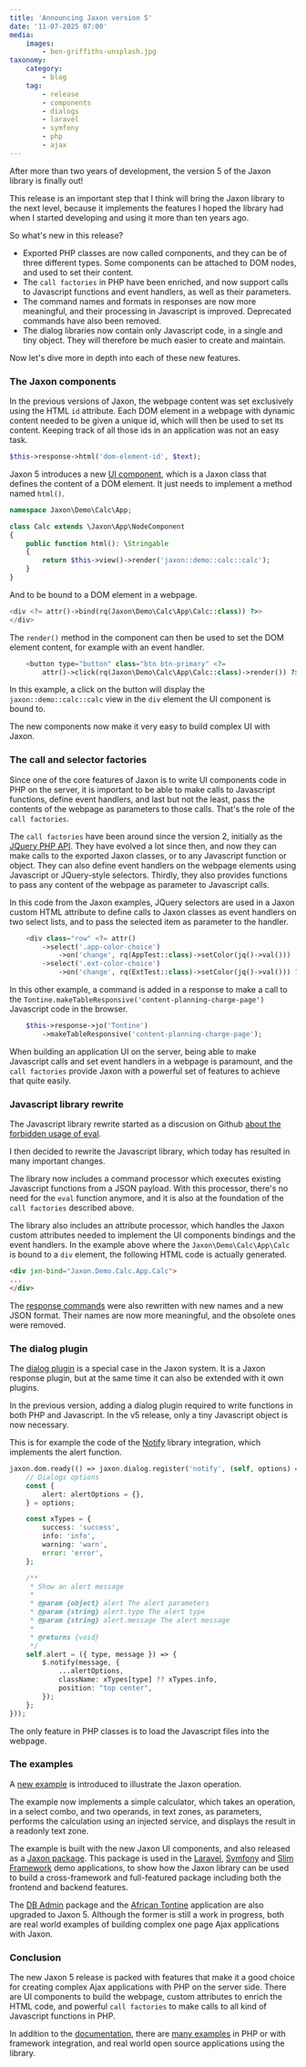 ```yaml
---
title: 'Announcing Jaxon version 5'
date: '11-07-2025 07:00'
media:
    images:
        - ben-griffiths-unsplash.jpg
taxonomy:
    category:
        - blog
    tag:
        - release
        - components
        - dialogs
        - laravel
        - symfony
        - php
        - ajax
---
```


After more than two years of development, the version 5 of the Jaxon library is finally out!

This release is an important step that I think will bring the Jaxon library to the next level, because it implements the features I hoped the library had when I started developing and using it more than ten years ago.

So what's new in this release?

- Exported PHP classes are now called components, and they can be of three different types. Some components can be attached to DOM nodes, and used to set their content.
- The `call factories` in PHP have been enriched, and now support calls to Javascript functions and event handlers, as well as their parameters.
- The command names and formats in responses are now more meaningful, and their processing in Javascript is improved. Deprecated commands have also been removed.
- The dialog libraries now contain only Javascript code, in a single and tiny object. They will therefore be much easier to create and maintain.

Now let's dive more in depth into each of these new features.

### The Jaxon components

In the previous versions of Jaxon, the webpage content was set exclusively using the HTML `id` attribute.
Each DOM element in a webpage with dynamic content needed to be given a unique id, which will then be used to set its content. Keeping track of all those ids in an application was not an easy task.

```php
$this->response->html('dom-element-id', $text);
```

Jaxon 5 introduces a new [UI component](../../../../docs/v5x/components/node-components.html), which is a Jaxon class that defines the content of a DOM element.
It just needs to implement a method named `html()`.

```php
namespace Jaxon\Demo\Calc\App;

class Calc extends \Jaxon\App\NodeComponent
{
    public function html(): \Stringable
    {
        return $this->view()->render('jaxon::demo::calc::calc');
    }
}
```

And to be bound to a DOM element in a webpage.

```php
<div <?= attr()->bind(rq(Jaxon\Demo\Calc\App\Calc::class)) ?>>
</div>
```

The `render()` method in the component can then be used to set the DOM element content, for example with an event handler.

```php
    <button type="button" class="btn btn-primary" <?=
        attr()->click(rq(Jaxon\Demo\Calc\App\Calc::class)->render()) ?>>Clear</button>
```

In this example, a click on the button will display the `jaxon::demo::calc::calc` view in the `div` element the UI component is bound to.

The new components now make it very easy to build complex UI with Jaxon.

### The call and selector factories

Since one of the core features of Jaxon is to write UI components code in PHP on the server, it is important to be able to make calls to Javascript functions, define event handlers, and last but not the least, pass the contents of the webpage as parameters to those calls.
That's the role of the `call factories`.

The `call factories` have been around since the version 2, initially as the [JQuery PHP API](../../../../docs/v2x/advanced/jquery.html).
They have evolved a lot since then, and now they can make calls to the exported Jaxon classes, or to any Javascript function or object.
They can also define event handlers on the webpage elements using Javascript or JQuery-style selectors.
Thirdly, they also provides functions to pass any content of the webpage as parameter to Javascript calls.

In this code from the Jaxon examples, JQuery selectors are used in a Jaxon custom HTML attribute to define calls to Jaxon classes as event handlers on two select lists, and to pass the selected item as parameter to the handler.

```php
    <div class="row" <?= attr()
        ->select('.app-color-choice')
            ->on('change', rq(AppTest::class)->setColor(jq()->val()))
        ->select('.ext-color-choice')
            ->on('change', rq(ExtTest::class)->setColor(jq()->val())) ?>>
```

In this other example, a command is added in a response to make a call to the `Tontine.makeTableResponsive('content-planning-charge-page')` Javascript code in the browser.

```php
    $this->response->jo('Tontine')
        ->makeTableResponsive('content-planning-charge-page');
```

When building an application UI on the server, being able to make Javascript calls and set event handlers in a webpage is paramount, and the `call factories` provide Jaxon with a powerful set of features to achieve that quite easily.

### Javascript library rewrite

The Javascript library rewrite started as a discusion on Github [about the forbidden usage of eval](https://github.com/jaxon-php/jaxon-js/issues/21).

I then decided to rewrite the Javascript library, which today has resulted in many important changes.

The library now includes a command processor which executes existing Javascript functions from a JSON payload. With this processor, there's no need for the `eval` function anymore, and it is also at the foundation of the `call factories` described above.

The library also includes an attribute processor, which handles the Jaxon custom attributes needed to implement the UI components bindings and the event handlers.
In the example above where the `Jaxon\Demo\Calc\App\Calc` is bound to a `div` element, the following HTML code is actually generated.

```html
<div jxn-bind="Jaxon.Demo.Calc.App.Calc">
...
</div>
```

The [response commands](../../../../docs/v5x/features/responses.html) were also rewritten with new names and a new JSON format. Their names are now more meaningful, and the obsolete ones were removed.

### The dialog plugin

The [dialog plugin](../../../../docs/v5x/ui-features/dialogs.html) is a special case in the Jaxon system. It is a Jaxon response plugin, but at the same time it can also be extended with it own plugins.

In the previous version, adding a dialog plugin required to write functions in both PHP and Javascript.
In the v5 release, only a tiny Javascript object is now necessary.

This is for example the code of the [Notify](https://notifyjs.jpillora.com/) library integration, which implements the alert function.

```php
jaxon.dom.ready(() => jaxon.dialog.register('notify', (self, options) => {
    // Dialogs options
    const {
        alert: alertOptions = {},
    } = options;

    const xTypes = {
        success: 'success',
        info: 'info',
        warning: 'warn',
        error: 'error',
    };

    /**
     * Show an alert message
     *
     * @param {object} alert The alert parameters
     * @param {string} alert.type The alert type
     * @param {string} alert.message The alert message
     *
     * @returns {void}
     */
    self.alert = ({ type, message }) => {
        $.notify(message, {
            ...alertOptions,
            className: xTypes[type] ?? xTypes.info,
            position: "top center",
        });
    };
}));
```

The only feature in PHP classes is to load the Javascript files into the webpage.

### The examples

A [new example](../../../../docs/v5x/about/example.html) is introduced to illustrate the Jaxon operation.

The example now implements a simple calculator, which takes an operation, in a select combo, and two operands, in text zones, as parameters, performs the calculation using an injected service, and displays the result in a readonly text zone.

The example is built with the new Jaxon UI components, and also released as a [Jaxon package](https://github.com/jaxon-php/jaxon-demo-calc).
This package is used in the [Laravel](https://github.com/jaxon-php/jaxon-demo-laravel), [Symfony](https://github.com/jaxon-php/jaxon-demo-symfony) and [Slim Framework](https://github.com/jaxon-php/jaxon-demo-clim) demo applications, to show how the Jaxon library can be used to build a cross-framework and full-featured package including both the frontend and backend features.

The [DB Admin](https://github.com/lagdo/dbadmin-mono) package and the [African Tontine](https://github.com/lagdo/tontine) application are also upgraded to Jaxon 5.
Although the former is still a work in progress, both are real world examples of building complex one page Ajax applications with Jaxon.

### Conclusion

The new Jaxon 5 release is packed with features that make it a good choice for creating complex Ajax applications with PHP on the server side.
There are UI components to build the webpage, custom attributes to enrich the HTML code, and powerful `call factories` to make calls to all kind of Javascript functions in PHP.

In addition to the [documentation](../../../../docs.html), there are [many examples](https://github.com/jaxon-php/jaxon-examples) in PHP or with framework integration, and real world open source applications using the library.

